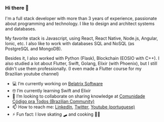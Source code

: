 ### Hi there 👋

I'm a full stack developer with more than 3 years of experience, passionate about programming and technology. I like to design and architect systems and databases.

My favorite stack is Javascript, using React, React Native, Node.js, Angular, Ionic, etc. I also like to work with databases SQL and NoSQL (as PostgreSQL and MongoDB).

Besides it, I also worked with Python (Flask), Blockchain (EOSIO with C++). I also studied a lot about Flutter, Swift, Golang, Elixir (with Phoenix), but I still didn't use them professionally. (I even made a Flutter course for my Brazilian youtube channel)

- 💻 I’m currently working on [Belatrix Software](https://www.belatrixsf.com/)
- 🤓 I’m currently learning Swift and Elixir
- 📕 I’m looking to collaborate on sharing knowledge at [Comunidade Código pra Todos (Brazilian Community)](http://comunidade.codigopratodos.com/)
- 📫 How to reach me: [LinkedIn](https://www.linkedin.com/in/gabrielcvaz/), [Twitter](https://twitter.com/GabrielVaz1404), [Youtube (portuguese)](https://www.youtube.com/channel/UCX4F-tcOcL6q4aO1iOChSNw)
- ⚡ Fun fact: I love skating 🛹 and cooking 👨‍🍳
